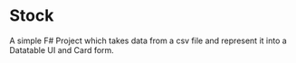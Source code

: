 # Stock

A simple F# Project which takes data from a csv file and represent it into a Datatable UI and Card form.
